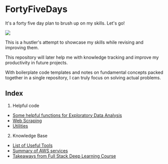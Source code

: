 # FortyFiveDays

It's a forty five day plan to brush up on my skills. Let's go!

<img src="https://i.imgflip.com/nypil.gif">

This is a hustler's attempt to showcase my skills while revising and improving them.

This repository will later help me with knowledge tracking and improve my productivity in future projects. 

With boilerplate code templates and notes on fundamental concepts packed together in a single repository, I can truly focus on solving actual problems. 

Index
---
1. Helpful code
- [Some helpful functions for Exploratory Data Analysis](EDA_help.ipynb)
- [Web Scraping](web_scraping.ipynb)
- [Utilities](utilities.ipynb)
2. Knowledge Base
- [List of Useful Tools](List_of_tools.md)
- [Summary of AWS services](AWS_service_summary.md)
- [Takeaways from Full Stack Deep Learning Course](FSDL_takeaways.md)

